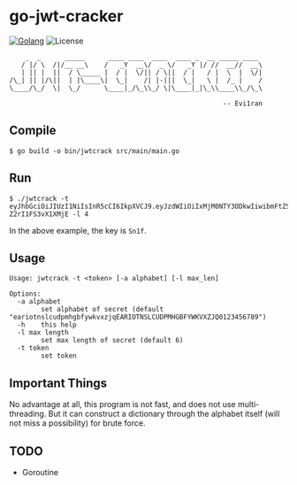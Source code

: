 # **go-jwt-cracker**

[![Golang](https://img.shields.io/static/v1?label=code&message=Golang&color=blue)](https://www.python.org/) ![License](https://img.shields.io/github/license/Evilran/go-jwt-cracker?style=plastic)

        _  _      _____      ____ ____  ____  ____ _  __ _____ ____
       / |/ \  /|/__ __\    /   _Y  __\/  _ \/   _Y |/ //  __//  __\
       | || |  ||  / \_____ |  / |  \/|| / \||  / |   / |  \  |  \/|
    /\_| || |/\||  | |\____\|  \_|    /| |-|||  \_|   \ |  /_ |    /
    \____/\_/  \|  \_/      \____|_/\_\\_/ \|\____|_|\_\\____\\_/\_\
    
                                                          -- Evi1ran

## Compile

```
$ go build -o bin/jwtcrack src/main/main.go
```

## Run

```
$ ./jwtcrack -t eyJhbGciOiJIUzI1NiIsInR5cCI6IkpXVCJ9.eyJzdWIiOiIxMjM0NTY3ODkwIiwibmFtZSI6IkpvaG4gRG9lIiwiYWRtaW4iOnRydWV9.cAOIAifu3fykvhkHpbuhbvtH807-Z2rI1FS3vX1XMjE -l 4
```

In the above example, the key is `Sn1f`. 

Usage
---

```
Usage: jwtcrack -t <token> [-a alphabet] [-l max_len]

Options:
  -a alphabet
    	set alphabet of secret (default "eariotnslcudpmhgbfywkvxzjqEARIOTNSLCUDPMHGBFYWKVXZJQ0123456789")
  -h	this help
  -l max length
    	set max length of secret (default 6)
  -t token
    	set token
```

## Important Things

No advantage at all, this program is not fast, and does not use multi-threading. But it can construct a dictionary through the alphabet itself (will not miss a possibility) for brute force.

## TODO

- Goroutine